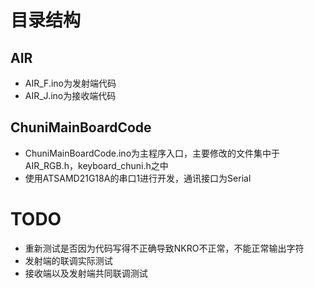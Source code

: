# 目录结构

## AIR
- AIR_F.ino为发射端代码
- AIR_J.ino为接收端代码
## ChuniMainBoardCode
- ChuniMainBoardCode.ino为主程序入口，主要修改的文件集中于AIR_RGB.h，keyboard_chuni.h之中
- 使用ATSAMD21G18A的串口1进行开发，通讯接口为Serial

# TODO
- 重新测试是否因为代码写得不正确导致NKRO不正常，不能正常输出字符
- 发射端的联调实际测试
- 接收端以及发射端共同联调测试